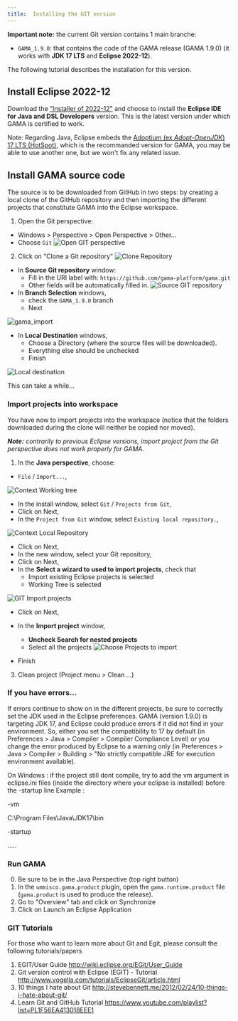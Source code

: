 ```yaml
---
title:  Installing the GIT version
---
```



**Important note:** the current Git version contains 1 main branche:
  * `GAMA_1.9.0`: that contains the code of the GAMA release (GAMA 1.9.0) (it works with **JDK 17 LTS** and **Eclipse 2022-12**).

The following tutorial describes the installation for this version.

## Install Eclipse **2022-12**

Download the ["Installer of 2022-12"](https://www.eclipse.org/downloads/packages/release/2022-12/r/eclipse-ide-java-and-dsl-developers) and choose to install the **Eclipse IDE for Java and DSL Developers** version. This is the latest version under which GAMA is certified to work. 

Note: Regarding Java, Eclipse embeds the [Adoptium (ex _Adopt-OpenJDK_) 17 LTS (HotSpot)](https://adoptium.net/releases.html?variant=openjdk17&jvmVariant=hotspot), which is the recommanded version for GAMA, you may be able to use another one, but we won't fix any related issue. 


## Install GAMA source code

The source is to be downloaded from GitHub in two steps: by creating a local clone of the GitHub repository and then importing the different projects that constitute GAMA into the Eclipse workspace.

1. Open the Git perspective:
  * Windows > Perspective > Open Perspective > Other...
  * Choose `Git`
![Open GIT perspective](/resources/images/developpingExtension/GIT_open_perspective.png)
2. Click on "Clone a Git repository"
![Clone Repository](/resources/images/developpingExtension/GIT_Clone_Repository.png)
  * In **Source Git repository** window: 
    * Fill in the URI label with: `https://github.com/gama-platform/gama.git`
    * Other fields will be automatically filled in.
![Source GIT repository](/resources/images/developpingExtension/GIT_source_git_repository.png)    
  * In **Branch Selection** windows, 
    * check the `GAMA_1.9.0` branch
    * Next

![gama_import](https://user-images.githubusercontent.com/55246822/167071984-130df447-fa3b-490e-acdb-32831cf1f970.PNG)  
* In **Local Destination** windows,
    * Choose a Directory (where the source files will be downloaded).
    * Everything else should be unchecked 
    * Finish

![Local destination](/resources/images/developpingExtension/GIT_local_destination.png)

This can take a while...


### Import projects into workspace
You have now to import projects into the workspace (notice that the folders downloaded during the clone will neither be copied nor moved).

_**Note:** contrarily to previous Eclipse versions, import project from the Git perspective does not work properly for GAMA._

1. In the **Java perspective**, choose:
  * `File` / `Import...`,

![Context Working tree](/resources/images/developpingExtension/dialog_install_EOxy_ImportProjects.png)

  * In the install window, select `Git` / `Projects from Git`,
  * Click on Next,
  * In the `Project from Git` window, select `Existing local repository.`,

![Context Local Repository](/resources/images/developpingExtension/dialog_install_EOxy_ImportRespositorySource.png)

  * Click on Next,
  * In the new window, select your Git repository,
  * Click on Next,
  * In the **Select a wizard to used to import projects**, check that 
    * Import existing Eclipse projects is selected
    * Working Tree is selected

![GIT Import projects](/resources/images/developpingExtension/dialog_install_EOxy_ImportWizard.png)    

  * Click on Next,
  * In the **Import project** window,
    * **Uncheck Search for nested projects**
    * Select all the projects
![Choose Projects to import](/resources/images/developpingExtension/GIT_ChooseProjectToImport.png)

  * Finish
3. Clean project (Project menu > Clean ...)


### If you have errors...
If errors continue to show on in the different projects, be sure to correctly set the JDK used in the Eclipse preferences. GAMA (version 1.9.0) is targeting JDK 17, and Eclipse could produce errors if it did not find in your environment. So, either you set the compatibility to 17 by default (in Preferences > Java > Compiler > Compiler Compliance Level) or you change the error produced by Eclipse to a warning only (in Preferences > Java > Compiler > Building > "No strictly compatible JRE for execution environment available).

On Windows : if the project still dont compile, try to add the vm argument in eclipse.ini files (inside the directory where your eclipse is installed)
before the -startup line
Example : 

-vm

C:\Program Files\Java\JDK17\bin

-startup 

.....


### Run GAMA
0. Be sure to be in the Java Perspective (top right button)
1. In the `ummisco.gama.product` plugin, open the `gama.runtime.product` file (`gama.product` is used to produce the release).
3. Go to "Overview" tab and click on Synchronize
4. Click on Launch an Eclipse Application


### GIT Tutorials
For those who want to learn more about Git and Egit, please consult the following tutorials/papers

1. EGIT/User Guide http://wiki.eclipse.org/EGit/User_Guide
2. Git version control with Eclipse (EGIT) - Tutorial http://www.vogella.com/tutorials/EclipseGit/article.html
3. 10 things I hate about Git http://stevebennett.me/2012/02/24/10-things-i-hate-about-git/
4. Learn Git and GitHub Tutorial https://www.youtube.com/playlist?list=PL1F56EA413018EEE1
